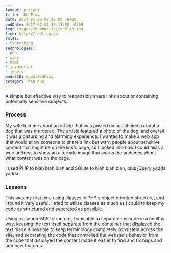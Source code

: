 ```yaml
---
layout: project
title:  RedFlag
date: 2017-01-20 08:15:00 -0700
endDate: 2017-02-01 15:11:00 -0700
img: images/thumbnails/redflag.jpg
link: http://redflag.ga
roles:
- Everything
technologies:
- php
- sass
- html
- javascript
- jquery
modalID: modalRedFlag
category: Web App
---
```

A simple but effective way to responsibly share links about or containing potentially sensitive subjects.

### Process

My wife told me about an article that was posted on social media about a dog that was
murdered. The article featured a photo of the dog, and overall it was a disturbing and
alarming experience. I wanted to make a web app that would allow someone to share a link
but warn people about sensitive content that might be on the link's page, so I looked
into how I could alias a web address to show an alternate image that warns the audience
about what content was on the page.

I used PHP to blah blah blah and SQLite to blah blah blah, plus jQuery yadda yadda.

### Lessons

This was my first time using classes in PHP's object oriented structure, and I found
it very useful. I tried to utilize classes as much as I could to keep my code as structured
and separated as possible.

Using a pseudo-MVC structure, I was able to separate my code
in a healthy way, keeping the text itself separate from the container that displayed
the text made it possible to keep terminology completely consistent across the site,
and separating the code that controlled the website's behavior from the code that displayed
the content made it easier to find and fix bugs and add new features.
